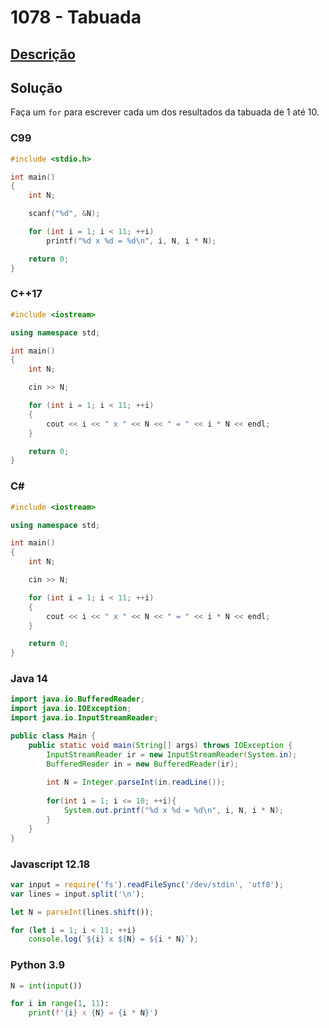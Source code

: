 # 1078 - Tabuada

## [Descrição](https://www.beecrowd.com.br/judge/pt/problems/view/1078)

## Solução

Faça um `for` para escrever cada um dos resultados da tabuada de 1 até 10.

### C99

```c
#include <stdio.h>

int main()
{
    int N;

    scanf("%d", &N);

    for (int i = 1; i < 11; ++i)
        printf("%d x %d = %d\n", i, N, i * N);

    return 0;
}
```

### C++17

```cpp
#include <iostream>

using namespace std;

int main()
{
    int N;

    cin >> N;

    for (int i = 1; i < 11; ++i)
    {
        cout << i << " x " << N << " = " << i * N << endl;
    }

    return 0;
}
```

### C#

```cpp
#include <iostream>

using namespace std;

int main()
{
    int N;

    cin >> N;

    for (int i = 1; i < 11; ++i)
    {
        cout << i << " x " << N << " = " << i * N << endl;
    }

    return 0;
}
```

### Java 14

```java
import java.io.BufferedReader;
import java.io.IOException;
import java.io.InputStreamReader;

public class Main {
    public static void main(String[] args) throws IOException {
        InputStreamReader ir = new InputStreamReader(System.in);
        BufferedReader in = new BufferedReader(ir);
        
        int N = Integer.parseInt(in.readLine());
        
        for(int i = 1; i <= 10; ++i){
            System.out.printf("%d x %d = %d\n", i, N, i * N);
        }
    }
}
```

### Javascript 12.18

```js
var input = require('fs').readFileSync('/dev/stdin', 'utf8');
var lines = input.split('\n');

let N = parseInt(lines.shift());

for (let i = 1; i < 11; ++i)
    console.log(`${i} x ${N} = ${i * N}`);
```

### Python 3.9

```py
N = int(input())

for i in range(1, 11):
    print(f'{i} x {N} = {i * N}')
```